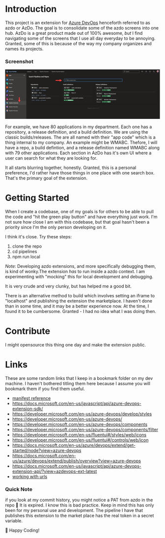 # Introduction 
This project is an extension for [Azure DevOps](https://azure.microsoft.com/en-us/services/devops/) henceforth referred to as azdo or AzDo. The goal is to consolidate some of the azdo screens into one hub. AzDo is a great product made out of 100% awesome, *but* I find navigating some of the screens that I use all day everyday to be annoying. Granted, some of this is because of the way my company organizes and names its projects.

### Screenshot
![extension screenshot](docs/screens/screenshot.png)

For example, we have 80 applications in my department. Each one has a repository, a release definition, and a build definition. We are using the classic builds/releases. The are all named with their "app code" which is a thing internal to my company. An example might be WMABC. Thefore, I will have a repo, a build defintion, and a release definition named WMABC along with 79 other applications. Each section in AzDo has it's own UI where a user can search for what they are looking for. 

It all starts blurring together, honestly. Granted, this is a personal preference, I'd rather have those things in one place with one search box. That's the primary goal of the extension.


# Getting Started
When I create a codebase, one of my goals is for others to be able to pull the code and "hit the green play button" and have everything just work.
I'm not sure how close I am with this codebase, but that goal hasn't been a priority since I'm the only person developing on it. 

I think it's close. Try these steps:

1. clone the repo
2. cd pipelines
3. npm run local

*Note*: Developing azdo extensions, and more specifically debugging them, is kind of wonky.The extension _has_ to run inside a azdo context. I am experimenting with "mocking" this for local development and debugging.

It is very crude and very clunky, but has helped me a good bit.

There is an alternative method to build which involves setting an iframe to "localhost" and publishing the extension the marketplace. I haven't done than in some time, and it may be a better experience now. At the time, I found it to be cumbersome. Granted - I had no idea what I was doing then.



# Contribute
I might opensource this thing one day and make the extension public. 

# Links
These are some random links that I keep in a bookmark folder on my dev machine. I haven't bothered titling them here because I assume you will bookmark them if you find them useful.

- [manifest reference](https://docs.microsoft.com/en-us/azure/devops/extend/develop/manifest?view=azure-devops)
- https://docs.microsoft.com/en-us/javascript/api/azure-devops-extension-sdk/
- https://developer.microsoft.com/en-us/azure-devops/develop/styles
- https://developer.microsoft.com/en-us/azure-devops/
- https://developer.microsoft.com/en-us/azure-devops/components
- https://developer.microsoft.com/en-us/azure-devops/components/filter
- https://developer.microsoft.com/en-us/fluentui#/styles/web/icons
- https://developer.microsoft.com/en-us/fluentui#/controls/web/icon
- https://docs.microsoft.com/en-us/azure/devops/extend/get-started/node?view=azure-devops
- https://docs.microsoft.com/en-us/azure/devops/extend/publish/overview?view=azure-devops
- https://docs.microsoft.com/en-us/javascript/api/azure-devops-extension-api/?view=azdevops-ext-latest
- [working with urls](https://docs.microsoft.com/en-us/azure/devops/extend/develop/work-with-urls?view=azure-devops&tabs=http#how-to-get-an-organizations-url)


### Quick Note
if you look at my commit history, you might notice a PAT from azdo in the repo :shushing_face: It is expired. I know this is bad practice. Keep in mind this has only been for my personal use and development. The pipeline I have that publishes this extension to the market place has the real token in a secret variable. 



:rocket: Happy Coding!
